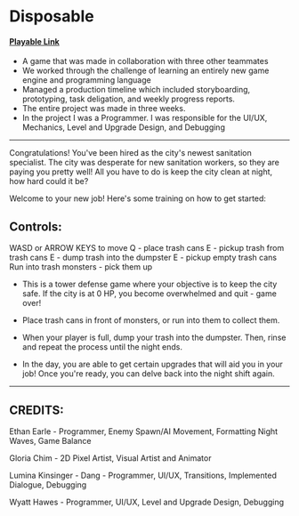 # Disposable
#### [Playable Link](https://metatoshi.itch.io/disposable)

- A game that was made in collaboration with three other teammates
- We worked through the challenge of learning an entirely new game 
engine and programming language
- Managed a production timeline which included storyboarding, prototyping, task deligation, 
and weekly progress reports.
- The entire project was made in three weeks.
- In the project I was a Programmer. I was responsible for the UI/UX, Mechanics, Level and Upgrade Design, and Debugging

_______________________________________________________

Congratulations! You've been hired as the city's newest sanitation specialist. The city was desperate for new sanitation workers, so they are paying you pretty well!
All you have to do is keep the city clean at night, how hard could it be?


Welcome to your new job! Here's some training on how to get started:

Controls:
---

WASD or ARROW KEYS to move
Q  -  place trash cans
E  -  pickup trash from trash cans
E  -  dump trash into the dumpster
E  -  pickup empty trash cans
Run into trash monsters -  pick them up

- This is a tower defense game where your objective is to keep the city safe. If the city is at 0 HP, you become overwhelmed and quit - game over!

- Place trash cans in front of monsters, or run into them to collect them.
  
- When your player is full, dump your trash into the dumpster. Then, rinse and repeat the process until the night ends. 

- In the day, you are able to get certain upgrades that will aid you in your job! Once you're ready, you can delve back into the night shift again.


_______________________________________________________

CREDITS:
---
Ethan Earle - Programmer, Enemy Spawn/AI Movement, Formatting Night Waves, Game Balance

Gloria Chim - 2D Pixel Artist, Visual Artist and Animator

Lumina Kinsinger - Dang - Programmer,  UI/UX, Transitions, Implemented Dialogue, Debugging

Wyatt Hawes - Programmer, UI/UX, Level and Upgrade Design, Debugging
